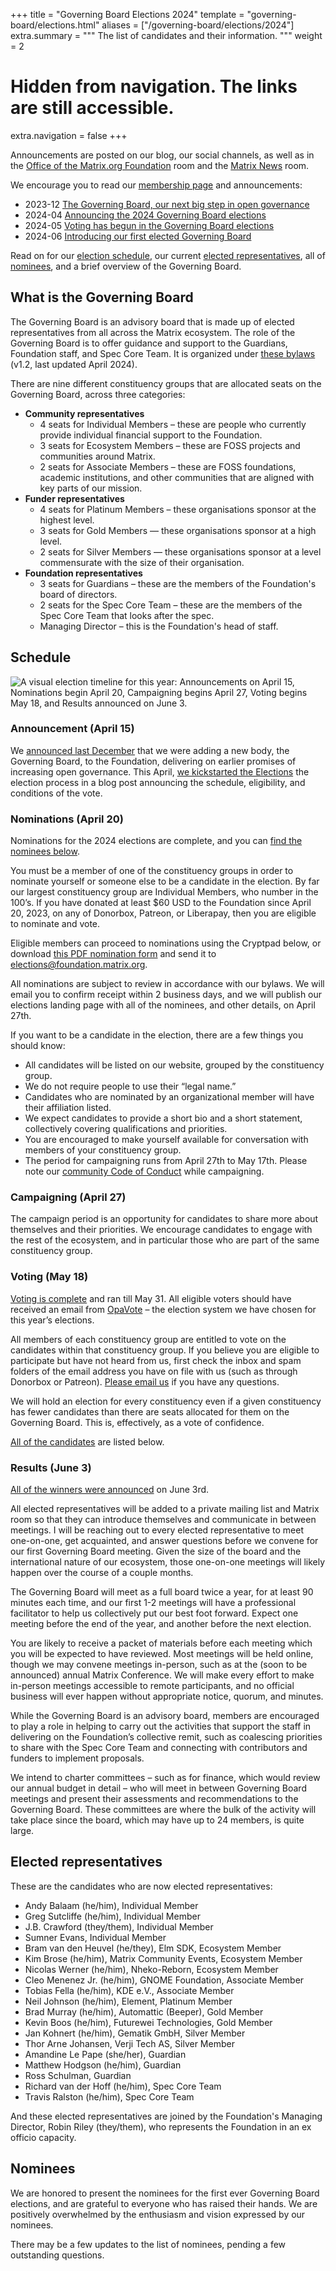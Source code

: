 +++
title = "Governing Board Elections 2024"
template = "governing-board/elections.html"
aliases = ["/governing-board/elections/2024"]
extra.summary = """
The list of candidates and their information.
"""
weight = 2
# Hidden from navigation. The links are still accessible.
extra.navigation = false
+++

Announcements are posted on our blog, our social channels, as well as in the [Office of the Matrix.org Foundation](https://matrix.to/#/#foundation-office:matrix.org) room and the [Matrix News](https://matrix.to/#/#matrix-news:matrix.org) room.

We encourage you to read our [membership page](/membership/) and announcements:

* 2023-12 [The Governing Board, our next big step in open governance](/blog/2023/12/electing-our-first-governing-board)
* 2024-04 [Announcing the 2024 Governing Board elections](/blog/2024/04/election-announcement)
* 2024-05 [Voting has begun in the Governing Board elections](/blog/2024/05/voting-begins)
* 2024-06 [Introducing our first elected Governing Board](/blog/2024/06/election-results)

Read on for our [election schedule](#schedule), our current [elected representatives](#elected-representatives), all of [nominees](#nominees), and a brief overview of the Governing Board.

## What is the Governing Board

The Governing Board is an advisory board that is made up of elected representatives from all across the Matrix ecosystem. The role of the Governing Board is to offer guidance and support to the Guardians, Foundation staff, and Spec Core Team. It is organized under [these bylaws](/media/2024-04-governing-board-terms-of-reference.pdf) (v1.2, last updated April 2024).

There are nine different constituency groups that are allocated seats on the Governing Board, across three categories:

* **Community representatives**
  * 4 seats for Individual Members – these are people who currently provide individual financial support to the Foundation.
  * 3 seats for Ecosystem Members – these are FOSS projects and communities around Matrix.
  * 2 seats for Associate Members – these are FOSS foundations, academic institutions, and other communities that are aligned with key parts of our mission.
* **Funder representatives**
  * 4 seats for Platinum Members – these organisations sponsor at the highest level.
  * 3 seats for Gold Members — these organisations sponsor at a high level.
  * 2 seats for Silver Members — these organisations sponsor at a level commensurate with the size of their organisation.
* **Foundation representatives**
  * 3 seats for Guardians – these are the members of the Foundation's board of directors.
  * 2 seats for the Spec Core Team – these are the members of the Spec Core Team that looks after the spec.
  * Managing Director – this is the Foundation's head of staff.

## Schedule

![A visual election timeline for this year: Announcements on April 15, Nominations begin April 20, Campaigning begins April 27, Voting begins May 18, and Results announced on June 3.](/blog/img/2024-election-timeline.png)

### Announcement (April 15)

We [announced last December](/blog/2023/12/electing-our-first-governing-board/) that we were adding a new body, the Governing Board, to the Foundation, delivering on earlier promises of increasing open governance. This April, [we kickstarted the Elections](/blog/2024/04/election-announcement/) the election process in a blog post announcing the schedule, eligibility, and conditions of the vote.

### Nominations (April 20)

Nominations for the 2024 elections are complete, and you can [find the nominees below](#nominees).

You must be a member of one of the constituency groups in order to nominate yourself or someone else to be a candidate in the election. By far our largest constituency group are Individual Members, who number in the 100’s. If you have donated at least $60 USD to the Foundation since April 20, 2023, on any of Donorbox, Patreon, or Liberapay, then you are eligible to nominate and vote.

Eligible members can proceed to nominations using the Cryptpad below, or download [this PDF nomination form](/media/2024-nomination-form.pdf) and send it to [elections@foundation.matrix.org](mailto:elections@foundation.matrix.org).

All nominations are subject to review in accordance with our bylaws. We will email you to confirm receipt within 2 business days, and we will publish our elections landing page with all of the nominees, and other details, on April 27th.

If you want to be a candidate in the election, there are a few things you should know:

* All candidates will be listed on our website, grouped by the constituency group.
* We do not require people to use their “legal name.”
* Candidates who are nominated by an organizational member will have their affiliation listed.
* We expect candidates to provide a short bio and a short statement, collectively covering qualifications and priorities.
* You are encouraged to make yourself available for conversation with members of your constituency group.
* The period for campaigning runs from April 27th to May 17th. Please note our [community Code of Conduct](/legal/code-of-conduct/) while campaigning.

### Campaigning (April 27)

The campaign period is an opportunity for candidates to share more about themselves and their priorities. We encourage candidates to engage with the rest of the ecosystem, and in particular those who are part of the same constituency group.

### Voting (May 18)

[Voting is complete](/blog/2024/05/voting-begins) and ran till May 31. All eligible voters should have received an email from [OpaVote](https://www.opavote.com/) – the election system we have chosen for this year’s elections.

All members of each constituency group are entitled to vote on the candidates within that constituency group. If you believe you are eligible to participate but have not heard from us, first check the inbox and spam folders of the email address you have on file with us (such as through Donorbox or Patreon). [Please email us](mailto:elections@foundation.matrix.org) if you have any questions.

We will hold an election for every constituency even if a given constituency has fewer candidates than there are seats allocated for them on the Governing Board. This is, effectively, as a vote of confidence.

[All of the candidates](#nominees) are listed below.

### Results (June 3)

[All of the winners were announced](/blog/2024/06/election-results) on June 3rd.

All elected representatives will be added to a private mailing list and Matrix room so that they can introduce themselves and communicate in between meetings. I will be reaching out to every elected representative to meet one-on-one, get acquainted, and answer questions before we convene for our first Governing Board meeting. Given the size of the board and the international nature of our ecosystem, those one-on-one meetings will likely happen over the course of a couple months.

The Governing Board will meet as a full board twice a year, for at least 90 minutes each time, and our first 1-2 meetings will have a professional facilitator to help us collectively put our best foot forward. Expect one meeting before the end of the year, and another before the next election.

You are likely to receive a packet of materials before each meeting which you will be expected to have reviewed. Most meetings will be held online, though we may convene meetings in-person, such as at the (soon to be announced) annual Matrix Conference. We will make every effort to make in-person meetings accessible to remote participants, and no official business will ever happen without appropriate notice, quorum, and minutes.

While the Governing Board is an advisory board, members are encouraged to play a role in helping to carry out the activities that support the staff in delivering on the Foundation’s collective remit, such as coalescing priorities to share with the Spec Core Team and connecting with contributors and funders to implement proposals.

We intend to charter committees – such as for finance, which would review our annual budget in detail – who will meet in between Governing Board meetings and present their assessments and recommendations to the Governing Board. These committees are where the bulk of the activity will take place since the board, which may have up to 24 members, is quite large.

## Elected representatives

These are the candidates who are now elected representatives:

* Andy Balaam (he/him), Individual Member
* Greg Sutcliffe (he/him), Individual Member
* J.B. Crawford (they/them), Individual Member
* Sumner Evans, Individual Member
* Bram van den Heuvel (he/they), Elm SDK, Ecosystem Member
* Kim Brose (he/him), Matrix Community Events, Ecosystem Member
* Nicolas Werner (he/him), Nheko-Reborn, Ecosystem Member
* Cleo Menenez Jr. (he/him), GNOME Foundation, Associate Member
* Tobias Fella (he/him), KDE e.V., Associate Member
* Neil Johnson (he/him), Element, Platinum Member
* Brad Murray (he/him), Automattic (Beeper), Gold Member
* Kevin Boos (he/him), Futurewei Technologies, Gold Member
* Jan Kohnert (he/him), Gematik GmbH, Silver Member
* Thor Arne Johansen, Verji Tech AS, Silver Member
* Amandine Le Pape (she/her), Guardian
* Matthew Hodgson (he/him), Guardian
* Ross Schulman, Guardian
* Richard van der Hoff (he/him), Spec Core Team
* Travis Ralston (he/him), Spec Core Team

And these elected representatives are joined by the Foundation's Managing Director, Robin Riley (they/them), who represents the Foundation in an ex officio capacity.

## Nominees

We are honored to present the nominees for the first ever Governing Board elections, and are grateful to everyone who has raised their hands. We are positively overwhelmed by the enthusiasm and vision expressed by our nominees.

There may be a few updates to the list of nominees, pending a few outstanding questions.
